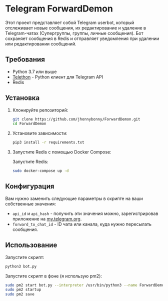 # Telegram ForwardDemon

Этот проект представляет собой Telegram userbot, который отслеживает новые сообщения, их редактирование и удаление в Telegram-чатах (Супергруппы, группы, личные сообщения). Бот сохраняет сообщения в Redis и отправляет уведомления при удалении или редактировании сообщений. 

## Требования

- Python 3.7 или выше
- [Telethon](https://github.com/LonamiWebs/Telethon) - Python клиент для Telegram API
- Redis

## Установка

1. Клонируйте репозиторий:
    ```bash
    git clone https://github.com/jhonnybonny/ForwardDemon.git
    cd ForwardDemon
    ```

2. Установите зависимости:
    ```bash
    pip3 install -r requirements.txt
    ```

3. Запустите Redis с помощью Docker Compose:

    Запустите Redis:

    ```bash
    sudo docker-compose up -d
    ```

## Конфигурация

Вам нужно заменить следующие параметры в скрипте на ваши собственные значения:

- `api_id` и `api_hash` - получить эти значения можно, зарегистрировав приложение на [my.telegram.org](https://my.telegram.org).
- `forward_to_chat_id` - ID чата или канала, куда нужно пересылать сообщения.

## Использование

Запустите скрипт:

```bash
python3 bot.py
```

Запустите скрипт в фоне (я использую pm2):

```bash
sudo pm2 start bot.py --interpreter /usr/bin/python3 --name ForwardDemon
sudo pm2 startup
sudo pm2 save 
